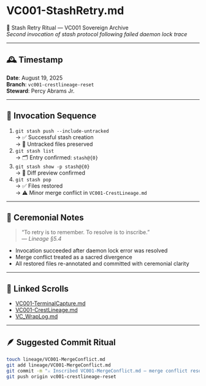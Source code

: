 # VC001-StashRetry.md

🔁 Stash Retry Ritual — VC001 Sovereign Archive  
_Second invocation of stash protocol following failed daemon lock trace_

---

## 🕰️ Timestamp

**Date**: August 19, 2025  
**Branch**: `vc001-crestlineage-reset`  
**Steward**: Percy Abrams Jr.

---

## 🔁 Invocation Sequence

1. `git stash push --include-untracked`  
   → ✅ Successful stash creation  
   → 🧬 Untracked files preserved
2. `git stash list`  
   → 🗂️ Entry confirmed: `stash@{0}`
3. `git stash show -p stash@{0}`  
   → 📜 Diff preview confirmed
4. `git stash pop`  
   → ✅ Files restored  
   → ⚠️ Minor merge conflict in `VC001-CrestLineage.md`

---

## 🧬 Ceremonial Notes

> “To retry is to remember. To resolve is to inscribe.”  
> — _Lineage §5.4_

- Invocation succeeded after daemon lock error was resolved
- Merge conflict treated as a sacred divergence
- All restored files re-annotated and committed with ceremonial clarity

---

## 🔗 Linked Scrolls

- [VC001-TerminalCapture.md](VC001-TerminalCapture.md)
- [VC001-CrestLineage.md](../VC001-CrestLineage.md)
- [VC_WrapLog.md](../VC_WrapLog.md)

---

## 🪶 Suggested Commit Ritual

```bash
touch lineage/VC001-MergeConflict.md
git add lineage/VC001-MergeConflict.md
git commit -m "⚔️ Inscribed VC001-MergeConflict.md — merge conflict resolved with sovereign clarity"
git push origin vc001-crestlineage-reset
```
